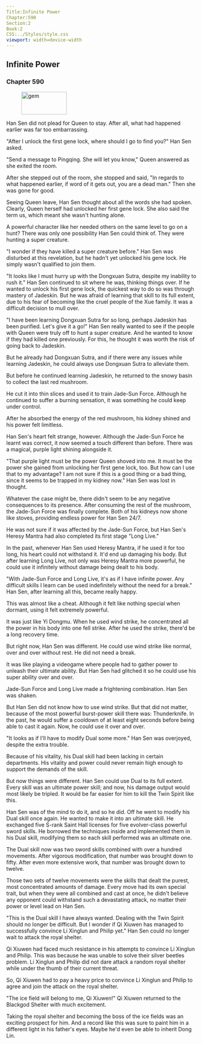 ```yaml
---
Title:Infinite Power 
Chapter:590 
Section:2 
Book:2 
CSS:../Styles/style.css 
viewport: width=device-width
---
```

  
## Infinite Power
### Chapter 590
  
<figure>
	<img src="../Images/gem.gif" alt="gem" id="gem" width="120" height="60" />
</figure>
  

  
Han Sen did not plead for Queen to stay. After all, what had happened earlier was far too embarrassing.

"After I unlock the first gene lock, where should I go to find you?" Han Sen asked.

"Send a message to Pingqing. She will let you know," Queen answered as she exited the room.

After she stepped out of the room, she stopped and said, "In regards to what happened earlier, if word of it gets out, you are a dead man." Then she was gone for good.

Seeing Queen leave, Han Sen thought about all the words she had spoken. Clearly, Queen herself had unlocked her first gene lock. She also said the term us, which meant she wasn't hunting alone.

A powerful character like her needed others on the same level to go on a hunt? There was only one possibility Han Sen could think of. They were hunting a super creature.

"I wonder if they have killed a super creature before." Han Sen was disturbed at this revelation, but he hadn't yet unlocked his gene lock. He simply wasn't qualified to join them.

"It looks like I must hurry up with the Dongxuan Sutra, despite my inability to rush it." Han Sen continued to sit where he was, thinking things over. If he wanted to unlock his first gene lock, the quickest way to do so was through mastery of Jadeskin. But he was afraid of learning that skill to its full extent, due to his fear of becoming like the cruel people of the Xue family. It was a difficult decision to mull over.

"I have been learning Dongxuan Sutra for so long, perhaps Jadeskin has been purified. Let's give it a go!" Han Sen really wanted to see if the people with Queen were truly off to hunt a super creature. And he wanted to know if they had killed one previously. For this, he thought it was worth the risk of going back to Jadeskin.

But he already had Dongxuan Sutra, and if there were any issues while learning Jadeskin, he could always use Dongxuan Sutra to alleviate them.

But before he continued learning Jadeskin, he returned to the snowy basin to collect the last red mushroom.

He cut it into thin slices and used it to train Jade-Sun Force. Although he continued to suffer a burning sensation, it was something he could keep under control.

After he absorbed the energy of the red mushroom, his kidney shined and his power felt limitless.

Han Sen's heart felt strange, however. Although the Jade-Sun Force he learnt was correct, it now seemed a touch different than before. There was a magical, purple light shining alongside it.

"That purple light must be the power Queen shoved into me. It must be the power she gained from unlocking her first gene lock, too. But how can I use that to my advantage? I am not sure if this is a good thing or a bad thing, since it seems to be trapped in my kidney now." Han Sen was lost in thought.

Whatever the case might be, there didn't seem to be any negative consequences to its presence. After consuming the rest of the mushroom, the Jade-Sun Force was finally complete. Both of his kidneys now shone like stoves, providing endless power for Han Sen 24/7.

He was not sure if it was affected by the Jade-Sun Force, but Han Sen's Heresy Mantra had also completed its first stage "Long Live."

In the past, whenever Han Sen used Heresy Mantra, if he used it for too long, his heart could not withstand it. It'd end up damaging his body. But after learning Long Live, not only was Heresy Mantra more powerful, he could use it infinitely without damage being dealt to his body.

"With Jade-Sun Force and Long Live, it's as if I have infinite power. Any difficult skills I learn can be used indefinitely without the need for a break." Han Sen, after learning all this, became really happy.

This was almost like a cheat. Although it felt like nothing special when dormant, using it felt extremely powerful.

It was just like Yi Dongmu. When he used wind strike, he concentrated all the power in his body into one fell strike. After he used the strike, there'd be a long recovery time.

But right now, Han Sen was different. He could use wind strike like normal, over and over without rest. He did not need a break.

It was like playing a videogame where people had to gather power to unleash their ultimate ability. But Han Sen had glitched it so he could use his super ability over and over.

Jade-Sun Force and Long Live made a frightening combination. Han Sen was shaken.

But Han Sen did not know how to use wind strike. But that did not matter, because of the most powerful burst-power skill there was: Thunderknife. In the past, he would suffer a cooldown of at least eight seconds before being able to cast it again. Now, he could use it over and over.

"It looks as if I'll have to modify Dual some more." Han Sen was overjoyed, despite the extra trouble.

Because of his vitality, his Dual skill had been lacking in certain departments. His vitality and power could never remain high enough to support the demands of the skill.

But now things were different. Han Sen could use Dual to its full extent. Every skill was an ultimate power skill; and now, his damage output would most likely be tripled. It would be far easier for him to kill the Twin Spirit like this.

Han Sen was of the mind to do it, and so he did. Off he went to modify his Dual skill once again. He wanted to make it into an ultimate skill. He exchanged five S-rank Saint Hall licenses for five evolver-class powerful sword skills. He borrowed the techniques inside and implemented them in his Dual skill, modifying them so each skill performed was an ultimate one.

The Dual skill now was two sword skills combined with over a hundred movements. After vigorous modification, that number was brought down to fifty. After even more extensive work, that number was brought down to twelve.

Those two sets of twelve movements were the skills that dealt the purest, most concentrated amounts of damage. Every move had its own special trait, but when they were all combined and cast at once, he didn't believe any opponent could withstand such a devastating attack, no matter their power or level lead on Han Sen.

"This is the Dual skill I have always wanted. Dealing with the Twin Spirit should no longer be difficult. But I wonder if Qi Xiuwen has managed to successfully convince Li Xinglun and Philip yet." Han Sen could no longer wait to attack the royal shelter.

Qi Xiuwen had faced much resistance in his attempts to convince Li Xinglun and Philip. This was because he was unable to solve their silver beetles problem. Li Xinglun and Philip did not dare attack a random royal shelter while under the thumb of their current threat.

So, Qi Xiuwen had to pay a heavy price to convince Li Xinglun and Philip to agree and join the attack on the royal shelter.

"The ice field will belong to me, Qi Xiuwen!" Qi Xiuwen returned to the Blackgod Shelter with much excitement.

Taking the royal shelter and becoming the boss of the ice fields was an exciting prospect for him. And a record like this was sure to paint him in a different light in his father's eyes. Maybe he'd even be able to inherit Dong Lin.